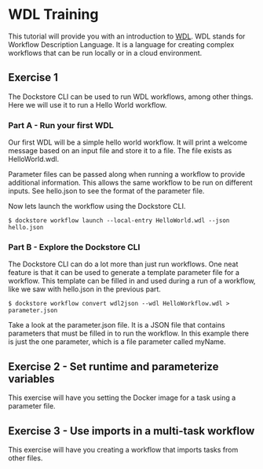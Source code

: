 # WDL Training
This tutorial will provide you with an introduction to [WDL](https://openwdl.org/). WDL stands for Workflow Description Language. It is a language for creating complex workflows that can be run locally or in a cloud environment.

## Exercise 1
The Dockstore CLI can be used to run WDL workflows, among other things. Here we will use it to run a Hello World workflow.

### Part A - Run your first WDL
Our first WDL will be a simple hello world workflow. It will print a welcome message based on an input file and store it to a file. The file exists as HelloWorld.wdl.

Parameter files can be passed along when running a workflow to provide additional information. This allows the same workflow to be run on different inputs. See hello.json to see the format of the parameter file.

Now lets launch the workflow using the Dockstore CLI.
```shell
$ dockstore workflow launch --local-entry HelloWorld.wdl --json hello.json
```

### Part B - Explore the Dockstore CLI
The Dockstore CLI can do a lot more than just run workflows. One neat feature is that it can be used to generate a template parameter file for a workflow. This template can be filled in and used during a run of a workflow, like we saw with hello.json in the previous part.
```shell
$ dockstore workflow convert wdl2json --wdl HelloWorkflow.wdl > parameter.json
```

Take a look at the parameter.json file. It is a JSON file that contains parameters that must be filled in to run the workflow. In this example there is just the one parameter, which is a file parameter called myName.

## Exercise 2 - Set runtime and parameterize variables
This exercise will have you setting the Docker image for a task using a parameter file.

## Exercise 3 - Use imports in a multi-task workflow
This exercise will have you creating a workflow that imports tasks from other files.